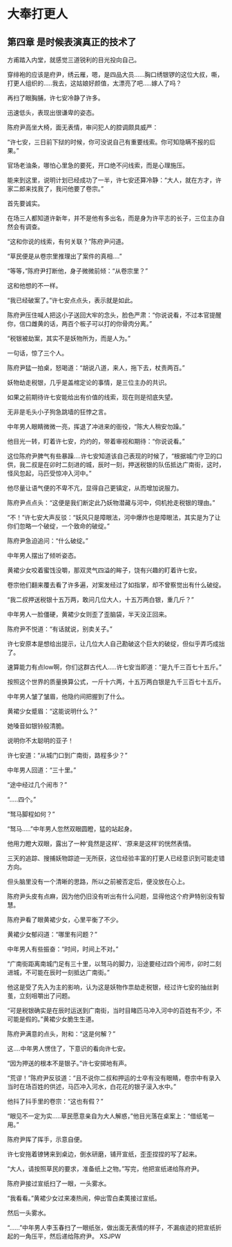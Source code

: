 # 大奉打更人 
 ## 第四章 是时候表演真正的技术了
  方甫踏入内堂，就感觉三道锐利的目光投向自己。  
  
 穿绯袍的应该是府尹，绣云雁，嗯，是四品大员......胸口绣银锣的这位大叔，嘶，打更人组织的.....我去，这姑娘好颜值，太漂亮了吧.....嫁人了吗？  
  
 再扫了眼胸脯，许七安冷静了许多。  
  
 迅速低头，表现出很谦卑的姿态。  
  
 陈府尹高坐大椅，面无表情，审问犯人的腔调颇具威严：  
  
 “许七安，三日前下狱的时候，你可没说自己有重要线索。你可知隐瞒不报的后果。”  
  
 官场老油条，哪怕心里急的要死，开口绝不问线索，而是心理施压。  
  
 能来到这里，说明计划已经成功了一半，许七安还算冷静：“大人，就在方才，许家二郎来找我了，我问他要了卷宗。”  
  
 首先要诚实。  
  
 在场三人都知道许新年，并不是他有多出名，而是身为许平志的长子，三位主办自然会有调查。  
  
 “这和你说的线索，有何关联？”陈府尹问道。  
  
 “草民便是从卷宗里推理出了案件的真相....”  
  
 “等等，”陈府尹打断他，身子微微前倾：“从卷宗里？”  
  
 这和他想的不一样。  
  
 “我已经破案了。”许七安点点头，表示就是如此。  
  
 陈府尹压住喊人把这小子送回大牢的念头，脸色严肃：“你说说看，不过本官提醒你，信口雌黄的话，两百个板子可以打的你骨肉分离。”  
  
 “税银被劫案，其实不是妖物所为，而是人为。”  
  
 一句话，惊了三个人。  
  
 陈府尹猛一拍桌，怒喝道：“胡说八道，来人，拖下去，杖责两百。”  
  
 妖物劫走税银，几乎是盖棺定论的事情，是三位主办的共识。  
  
 如果之前期待许七安能给出有价值的线索，现在则是彻底失望。  
  
 无非是毛头小子狗急跳墙的狂悖之言。  
  
 中年男人眼睛微微一亮，挥退了冲进来的衙役，“陈大人稍安勿躁。”  
  
 他目光一转，盯着许七安，灼灼的，带着审视和期待：“你说说看。”  
  
 这位陈府尹脾气有些暴躁....许七安知道该自己表现的时候了，“根据城门守卫的口供，我二叔是在卯时二刻进的城，辰时一刻，押送税银的队伍抵达广南街，这时，怪风忽起，马匹受惊冲入河中。”  
  
 他尽量让语气便的不卑不亢，显得自己更镇定，从而增加说服力。  
  
 陈府尹点点头：“这便是我们断定此乃妖物潜藏与河中，伺机抢走税银的理由。”  
  
 “不！”许七安大声反驳：“妖风只是障眼法，河中爆炸也是障眼法，其实是为了让你们忽略一个破绽，一个致命的破绽。”  
  
 陈府尹急迫追问：“什么破绽。”  
  
 中年男人摆出了倾听姿态。  
  
 黄裙少女咬着蜜饯没嚼，那双灵气四溢的眸子，饶有兴趣的盯着许七安。  
  
 卷宗他们翻来覆去看了许多遍，对案发经过了如指掌，却不曾察觉出有什么破绽。  
  
 “我二叔押送税银十五万两，敢问几位大人，十五万两白银，重几斤？”  
  
 中年男人一脸僵硬，黄裙少女则歪了歪脑袋，半天没正回来。  
  
 陈府尹不悦道：“有话就说，别卖关子。”  
  
 许七安原本是想给出提示，让几位大人自己勘破这个巨大的破绽，但似乎弄巧成拙了。  
  
 速算能力有点low啊，你们这群古代人.....许七安当即道：“是九千三百七十五斤。”  
  
 按照这个世界的质量换算公式，一斤十六两，十五万两白银是九千三百七十五斤。  
  
 中年男人皱了皱眉，他隐约间把握到了什么。  
  
 黄裙少女蹙眉：“这能说明什么？”  
  
 她嗓音如银铃般清脆。  
  
 说明你不太聪明的亚子！  
  
 许七安道：“从城门口到广南街，路程多少？”  
  
 中年男人回道：“三十里。”  
  
 “途中经过几个闹市？”  
  
 “.....四个。”  
  
 “驽马脚程如何？”  
  
 “驽马.....”中年男人忽然双眼圆瞪，猛的站起身。  
  
 他用力瞪大双眼，露出了一种‘竟然是这样’、‘原来是这样’的恍然表情。  
  
 三天的追踪、搜捕妖物踪迹一无所获，这位经验丰富的打更人已经意识到可能走错方向。  
  
 但头脑里没有一个清晰的思路，所以之前被否定后，便没放在心上。  
  
 陈府尹头皮有点麻，因为他仍旧没有听出有什么问题，显得他这个府尹特别没有智慧。  
  
 陈府尹看了眼黄裙少女，心里平衡了不少。  
  
 黄裙少女郁闷道：“哪里有问题？”  
  
 中年男人有些振奋：“时间，时间上不对。”  
  
 “广南街距离南城门足有三十里，以驽马的脚力，沿途要经过四个闹市，卯时二刻进城，不可能在辰时一刻抵达广南街。”  
  
 他这是受了先入为主的影响，认为这是妖物作祟劫走税银，经过许七安的抽丝剥茧，立刻咀嚼出了问题。  
  
 “可是税银确实是在辰时运送到广南街，当时目睹匹马冲入河中的百姓有不少，不可能是假的。”黄裙少女脆生生道。  
  
 陈府尹满意的点头，附和：“这是何解？”  
  
 这....中年男人愣住了，下意识的看向许七安。  
  
 “因为押送的根本不是银子。”许七安掷地有声。  
  
 “荒谬！”陈府尹反驳道：“且不说你二叔和押运的士卒有没有眼睛，卷宗中有录入当时在场百姓的供述，马匹冲入河水，白花花的银子滚入水中。”  
  
 他抖了抖手里的卷宗：“这也有假？”  
  
 “眼见不一定为实.....草民愿意亲自为大人解惑，”他目光落在桌案上：“借纸笔一用。”  
  
 陈府尹挥了挥手，示意自便。  
  
 许七安拖着镣铐来到桌边，倒水研磨，铺开宣纸，歪歪捏捏的写了起来。  
  
 “大人，请按照草民的要求，准备纸上之物。”写完，他把宣纸递给陈府尹。  
  
 陈府尹接过宣纸扫了一眼，一头雾水。  
  
 “我看看。”黄裙少女过来凑热闹，伸出雪白柔荑接过宣纸。  
  
 然后一头雾水。  
  
 “......”中年男人李玉春扫了一眼纸张，做出面无表情的样子，不漏痕迹的把宣纸折起的一角压平，然后递给陈府尹。 
XSJPW